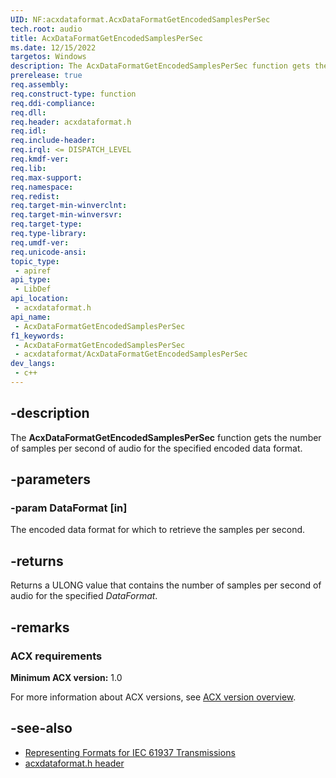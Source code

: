 ```yaml
---
UID: NF:acxdataformat.AcxDataFormatGetEncodedSamplesPerSec
tech.root: audio
title: AcxDataFormatGetEncodedSamplesPerSec
ms.date: 12/15/2022
targetos: Windows
description: The AcxDataFormatGetEncodedSamplesPerSec function gets the number of samples per second of audio for the specified encoded data format.
prerelease: true
req.assembly: 
req.construct-type: function
req.ddi-compliance: 
req.dll: 
req.header: acxdataformat.h
req.idl: 
req.include-header: 
req.irql: <= DISPATCH_LEVEL
req.kmdf-ver: 
req.lib: 
req.max-support: 
req.namespace: 
req.redist: 
req.target-min-winverclnt: 
req.target-min-winversvr: 
req.target-type: 
req.type-library: 
req.umdf-ver: 
req.unicode-ansi: 
topic_type:
 - apiref
api_type:
 - LibDef
api_location:
 - acxdataformat.h
api_name:
 - AcxDataFormatGetEncodedSamplesPerSec
f1_keywords:
 - AcxDataFormatGetEncodedSamplesPerSec
 - acxdataformat/AcxDataFormatGetEncodedSamplesPerSec
dev_langs:
 - c++
---
```


## -description

The **AcxDataFormatGetEncodedSamplesPerSec** function gets the number of samples per second of audio for the specified encoded data format.

## -parameters

### -param DataFormat [in]

The encoded data format for which to retrieve the samples per second.

## -returns

Returns a ULONG value that contains the number of samples per second of audio for the specified *DataFormat*.

## -remarks

### ACX requirements

**Minimum ACX version:** 1.0

For more information about ACX versions, see [ACX version overview](/windows-hardware/drivers/audio/acx-version-overview).

## -see-also

- [Representing Formats for IEC 61937 Transmissions](/windows/win32/coreaudio/representing-formats-for-iec-61937-transmissions)
- [acxdataformat.h header](index.md)
